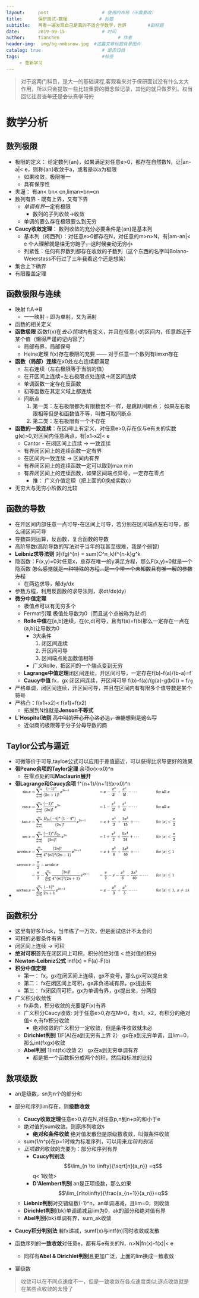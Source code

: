 ```yaml
---
layout:     post                    # 使用的布局（不需要改）
title:      保研面试-数理            # 标题 
subtitle:   再看一遍发现自己是真的不适合学数学，告辞        #副标题
date:       2019-09-15              # 时间
author:     tianchen                      # 作者
header-img:  img/bg-nmbsnow.jpg  #这篇文章标题背景图片
catalog: true                       # 是否归档
tags:                               #标签
     - 重新学习
---
```


> 对于这两门科目，是大一的基础课程,客观看来对于保研面试没有什么太大作用，所以只会提取一些比较重要的概念做记录，其他的就只做罗列。权当回忆往昔~~当年还是会认真学习的~~

# 数学分析
## 数列极限
* 极限的定义： 给定数列{an}，如果满足对任意e>0，都存在自然数N，让|an-a|< e，则称{an}收敛于a，或者是以a为极限
     * 如果收敛，极限唯一
     * 具有保序性
* 夹逼： 有an< bn< cn,liman=bn=cn
* 数列有界 - 既有上界，又有下界
    * *单调有界*一定有极限
        * 数列的子列收敛->收敛
    * 单调的要么存在极限要么到无穷
* **Caucy收敛定理**： 数列收敛的充分必要条件是{an}是基本列
    * 基本列（柯西列）：对任意e>0都存在N，对任意的m>n>N，有|am-an|< e  ~~个人理解就是往无穷跑了，这时候变动无穷小~~
    * 列紧性：任何有界数列都存在收敛的子数列（这个东西的名字叫Bolano-Weierstass不行过了三年我看这个还是想笑）
* 集合上下确界
* 有限覆盖定理

## 函数极限与连续
* 映射 f:A->B
    * 一一映射 - 即为单射，又为满射  
* 函数的相关定义
* **函数极限** 函数f(x)在*去心领域*内有定义，并且在任意小的区间内，任意趋近于某个值（懒得严谨的记内容了）
    * 局部有界，局部保号
    * Heine定理 f(x)存在极限的充要 —— 对于任意一个数列有limxn存在
* **函数（局部）连续**在x0处左右连续都满足
    * 左右连续（左右极限等于当前的值）
    * 在开区间上连续+左右极限点处连续->闭区间连续
    * 单调函数一定存在反函数
    * 初等函数在其定义域上都连续
    * 间断点
        1. 第一类：左右极限都为有限数但不一样，是跳跃间断点； 如果左右极限相等但是和函数值不等，叫做可取间断点
        2. 第二类：左右极限有一个不存在
* **函数的一致连续**：在区间I上有定义，对任意e>0,存在仅与e有关的实数g(e)>0,对区间内任意两点，有|x1-x2|< e
    * Cantor - 在闭区间上连续 -> 一致连续
    * 有界闭区间上的连续函数一定有界
    * 在区间内一致连续 -> 区间内有界
    * 有界闭区间上的连续函数一定可以取到max min
    * 有界闭区间上的连续函数，如果区间端点异号，一定存在零点
        * 推： 广义介值定理（把上面的0换成实数c）
* 无穷大与无穷小阶数的比较

## 函数的导数
* 在开区间内部任意一点可导-在区间上可导，若分别在区间端点左右可导，那么闭区间可导
* 导数四则运算，反函数，复合函数的导数
* 高阶导数(高阶导数的写法对于当年的我甚至很难，我是个弱智)
* **Leibniz求导法则** 对(fg)^{n} = sum(C^n_k)f^{n-k}g^k
* 隐函数：F(x,y)=0对任意x，总存在唯一的y满足方程，那么F(x,y)=0就是一个隐函数 ~~怎么感觉就是一种特殊的方程...是一个带一个未知数且有唯一解的参数方程~~
    * 在两边求导，解dy/dx
* 参数方程，利用反函数的求导法则，求dt/dx(dy)
* **微分中值定理**
    * 极值点可以有无穷多个
    * Fermat引理 极值处导数为0（而且这个点被称为*驻点*）
    * **Rolle中值**在[a,b]连续，在(c,d)可导，且有f(a)=f(b)那么一定存在一点在(a,b)让导数为0
        * 3大条件 
            1. 闭区间连续
            2. 开区间可导
            3. 区间端点处函数值相等
        * 广义Rolle，把区间的一个端点变到无穷
    * **Lagrange中值定理**闭区间连续，开区间可导，一定存在f(b)-f(a)/(b-a)=f`
    * **Caucy中值** fx，gx 闭区间连续，开区间可导 f(b)-f(a)/(g(a)-g(b0)) = f`/g`
* 严格单调，闭区间连续，开区间可导，并且在区间内有有限多个值导数是某个符号
* 严格凸：f(x1+x2)< f(x1)+f(x2)
    * 拓展到N维就是**Jenson不等式**
* **L`Hospital法则** ~~高中叫的开心开心洛必达，谁能想到是这么写~~
    * 近似商的极限等于分子分母导数的商

## Taylor公式与逼近
* 可微等价于可导,tayloe公式可以应用于差值逼近，可以获得比求导更好的效果
* **带Peano余项的Taylor定理** 余项o(x-x0)^n
    * 在零点处的叫**Maclaurin展开**
* **带Lagrange和Caucy余项** f^(n+1)/(n+1)!(x-x0)^n
* ![](https://github.com/A-suozhang/MyPicBed/raw/master/img/20190915230935.png)

## 函数积分
* 这里有好多Trick，当年练了一万次，但是面试估计不太会问
* 可积的必要条件有界
* 闭区间上连续 -> 可积
* **绝对可积**首先在闭区间上可积，积分的绝对值 <  绝对值的积分
* **Newton-Leibniz公式** intf(x) = F(a)-F(b)
* **积分中值定理**
    * 第一： fx，gx在闭区间上连续，gx不变号，那么gx可以提出来
    * 第二： fx在闭区间上可积，gx非负递减有界，gx提出来
    * 第三： fx闭区间可积，gx为单调有界，gx提出来，分两段
* 广义积分收敛性
    * fx非负，积分收敛的充要是F(x)有界
    * 广义积分Caucy收敛: 对于任意e>0,存在M>0，有x1，x2，有积分的绝对值<  e,有fx积分收敛
        * 绝对收敛的广义积分一定收敛，但是条件收敛就未必
    * **Dirichlet判别** 1)F(A)在a到无穷有上界  2） gx在a到无穷单调，且lim=0，那么int(fxgx)收敛
    * **Abel判别** 1)int(fx)收敛  2） gx在a到无穷单调有界
        * 都是把一个函数拆分成两个的积，然后和标准的比较  

##  数项级数
* an是级数，sn为n个的部分和
* 部分和序列lim存在，则**级数收敛**
    * **Caucy收敛定理**任意e>0,存在N,对任意p,n到n+p的和小于e
    * 绝对值的sum收敛。则原序列收敛s
        * **绝对和条件收敛** 绝对值发散但是原级数收敛，叫做条件收敛
    * sum(1/n^p)在p=1时候为标准序列，可以用来*比较判别法*  
    * *正项数列*收敛的充要为：部分和序列有界
        * **Caucy判别法** $$\lim_{n \to \infty}{\sqrt[n]{a_n}} =q$$ q< 1收敛>
        * **D'Alembert判别** an是正项级数，那么如果 $$\lim_{n\to\infty}{\frac{a_{n+1}}{a_n}}=q$$
    * **Liebniz判别**对交错级数(-1)^n，an单调递减，且lim=0，则收敛
    * **Dirichlet判别**{bk}单调递减且lim为0，ak的部分和绝对值有界
    * **Abel判别**{bk}单调有界，sum_ak收敛
    
* **Caucy积分判别法** 若fx递减，sumf(x)与intf(n)同时收敛或发散
* 函数序列的**一致收敛**对任意e，都有与e有关的N，n>N|fn(x)-f(x)|< e
    * 同样有**Abel & Dirichlet判别**且更加广泛，上面的lim换成一致收敛
* 幂级数

> 收敛可以在不同点速度不一，但是一致收敛在各点速度类似;逐点收敛就是在某些点收敛的太慢了
